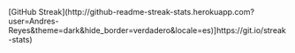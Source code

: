 <div id="header" align="center">

</div>
[GitHub Streak](http://github-readme-streak-stats.herokuapp.com?user=Andres-Reyes&theme=dark&hide_border=verdadero&locale=es)]https://git.io/streak-stats)
